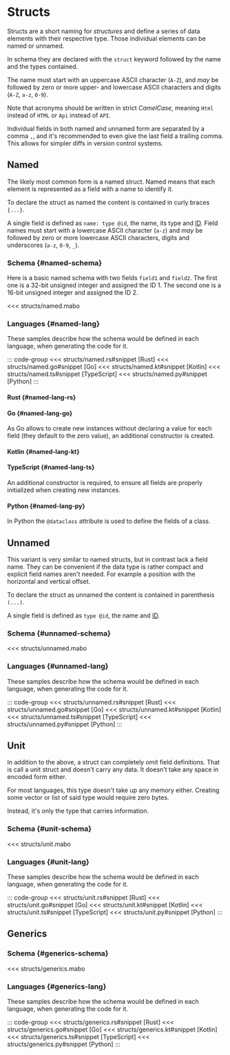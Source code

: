 # Structs

Structs are a short naming for _structures_ and define a series of data elements with their respective type. Those individual elements can be named or unnamed.

In schema they are declared with the `struct` keyword followed by the name and the types contained.

The name must start with an uppercase ASCII character (`A-Z`), and _may_ be followed by zero or more upper- and lowercase ASCII characters and digits (`A-Z`, `a-z`, `0-9`).

Note that acronyms should be written in strict _CamelCase_, meaning `Html` instead of `HTML` or `Api` instead of `API`.

Individual fields in both named and unnamed form are separated by a comma `,`, and it's recommended to even give the last field a trailing comma. This allows for simpler diffs in version control systems.

## Named

The likely most common form is a named struct. Named means that each element is represented as a field with a name to identify it.

To declare the struct as named the content is contained in curly braces `{...}`.

A single field is defined as `name: type @id`, the name, its type and [ID]. Field names must start with a lowercase ASCII character (`a-z`) and _may_ be followed by zero or more lowercase ASCII characters, digits and underscores (`a-z`, `0-9`, `_`).

[ID]: ./#identifiers

### Schema {#named-schema}

Here is a basic named schema with two fields `field1` and `field2`. The first one is a 32-bit unsigned integer and assigned the ID 1. The second one is a 16-bit unsigned integer and assigned the ID 2.

<<< structs/named.mabo

### Languages {#named-lang}

These samples describe how the schema would be defined in each language, when generating the code for it.

::: code-group
<<< structs/named.rs#snippet [Rust]
<<< structs/named.go#snippet [Go]
<<< structs/named.kt#snippet [Kotlin]
<<< structs/named.ts#snippet [TypeScript]
<<< structs/named.py#snippet [Python]
:::

#### Rust {#named-lang-rs}

#### Go {#named-lang-go}

As Go allows to create new instances without declaring a value for each field (they default to the zero value), an additional constructor is created.

#### Kotlin {#named-lang-kt}

#### TypeScript {#named-lang-ts}

An additional constructor is required, to ensure all fields are properly initialized when creating new instances.

#### Python {#named-lang-py}

In Python the `@dataclass` attribute is used to define the fields of a class.

## Unnamed

This variant is very similar to named structs, but in contrast lack a field name. They can be convenient if the data type is rather compact and explicit field names aren't needed. For example a position with the horizontal and vertical offset.

To declare the struct as unnamed the content is contained in parenthesis `(...)`.

A single field is defined as `type @id`, the name and [ID].

### Schema {#unnamed-schema}

<<< structs/unnamed.mabo

### Languages {#unnamed-lang}

These samples describe how the schema would be defined in each language, when generating the code for it.

::: code-group
<<< structs/unnamed.rs#snippet [Rust]
<<< structs/unnamed.go#snippet [Go]
<<< structs/unnamed.kt#snippet [Kotlin]
<<< structs/unnamed.ts#snippet [TypeScript]
<<< structs/unnamed.py#snippet [Python]
:::

## Unit

In addition to the above, a struct can completely omit field definitions. That is call a unit struct and doesn't carry any data. It doesn't take any space in encoded form either.

For most languages, this type doesn't take up any memory either. Creating some vector or list of said type would require zero bytes.

Instead, it's only the type that carries information.

### Schema {#unit-schema}

<<< structs/unit.mabo

### Languages {#unit-lang}

These samples describe how the schema would be defined in each language, when generating the code for it.

::: code-group
<<< structs/unit.rs#snippet [Rust]
<<< structs/unit.go#snippet [Go]
<<< structs/unit.kt#snippet [Kotlin]
<<< structs/unit.ts#snippet [TypeScript]
<<< structs/unit.py#snippet [Python]
:::

## Generics

### Schema {#generics-schema}

<<< structs/generics.mabo

### Languages {#generics-lang}

These samples describe how the schema would be defined in each language, when generating the code for it.

::: code-group
<<< structs/generics.rs#snippet [Rust]
<<< structs/generics.go#snippet [Go]
<<< structs/generics.kt#snippet [Kotlin]
<<< structs/generics.ts#snippet [TypeScript]
<<< structs/generics.py#snippet [Python]
:::
